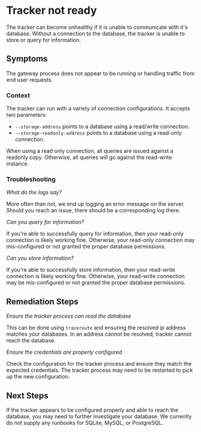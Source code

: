 # Tracker not ready

The tracker can become unhealthy if it is unable to communicate with it's database.
Without a connection to the database, the tracker is unable to store or query for information.

## Symptoms

The gateway process does not appear to be running or handling traffic from end user requests.

### Context

The tracker can run with a variety of connection configurations.
It accepts two parameters:

* `--storage-address` points to a database using a read/write connection.
* `--storage-readonly-address` points to a database using a read-only connection.

When using a read only connection, all queries are issued against a readonly copy.
Otherwise, all queries will go against the read-write instance.

### Troubleshooting

_What do the logs say?_

More often than not, we end up logging an error message on the server.
Should you reach an issue, there should be a corresponding log there.

_Can you query for information?_

If you're able to successfully query for information, then your read-only connection is likely working fine.
Otherwise, your read-only connection may mis-configured or not granted the proper database permissions.

_Can you store information?_

If you're able to successfully store information, then your read-write connection is likely working fine.
Otherwise, your read-write connection may be mis-configured or not granted the proper database permissions.

## Remediation Steps

_Ensure the tracker process can read the database_

This can be done using `traceroute` and ensuring the resolved ip address matches your databases.
In an address cannot be resolved, tracker cannot reach the database.

_Ensure the credentials are properly configured_

Check the configuration for the tracker process and ensure they match the expected credentials.
The tracker process may need to be restarted to pick up the new configuration.

## Next Steps

If the tracker appears to be configured properly and able to reach the database, you may need to further investigate your database.
We currently do not supply any runbooks for SQLite, MySQL, or PostgreSQL.
